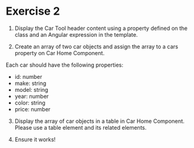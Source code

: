 # Exercise 2

1. Display the Car Tool header content using a property defined on the class and an Angular expression in the template.

2. Create an array of two car objects and assign the array to a cars property on Car Home Component.

Each car should have the following properties:

- id: number
- make: string
- model: string
- year: number
- color: string
- price: number

3. Display the array of car objects in a table in Car Home Component. Please use a table element and its related elements.

4. Ensure it works!